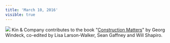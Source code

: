 ```yaml
---
title: 'March 10, 2016'
visible: true
---
```


![](kin-construction-matters.jpg)
Kin &amp; Company contributes to the book "[Construction Matters](http://cooper.edu/about/news/cooper-construction-crew-writes-book-about-architectural-materials?target=_blank)" by Georg Windeck, co-edited by Lisa Larson-Walker, Sean Gaffney and Will Shapiro.

